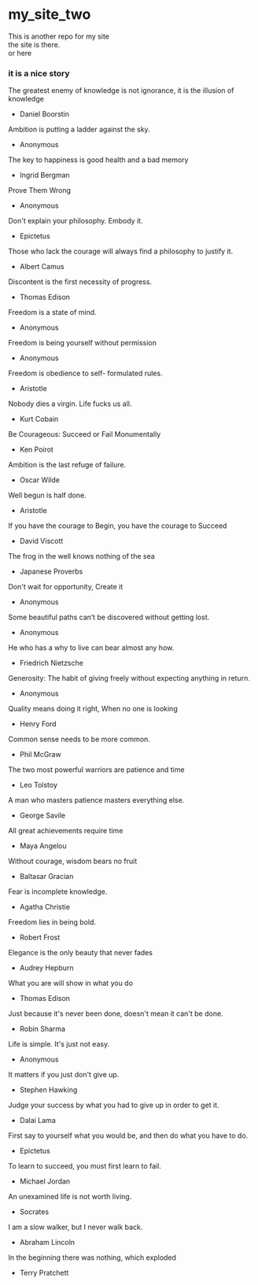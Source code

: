 # my_site_two
This is another repo for my site  
the site is there.  
or here

### it is a nice story

The greatest enemy of knowledge is not ignorance, it is the illusion of knowledge
- Daniel Boorstin 


Ambition is putting a ladder against the sky.
- Anonymous 


The key to happiness is good health and a bad memory
- Ingrid Bergman


Prove Them Wrong
- Anonymous 


Don't explain your philosophy. Embody it.
- Epictetus 

 Those who lack the courage will always find a philosophy to justify it.
- Albert Camus


Discontent is the first necessity of progress.
- Thomas Edison 

 Freedom is a state of mind.
- Anonymous  

 Freedom is being yourself without permission
- Anonymous  

Freedom is obedience to self- formulated rules.
- Aristotle 

 Nobody dies a virgin. Life fucks us all.
- Kurt Cobain  

Be Courageous: Succeed or Fail Monumentally
- Ken Poirot 

Ambition is the last refuge of failure.
- Oscar Wilde 

Well begun is half done.
- Aristotle  

If you have the courage to Begin, you have the courage to Succeed
- David Viscott 

The frog in the well knows nothing of the sea
- Japanese Proverbs 

Don't wait for opportunity, Create it
- Anonymous

Some beautiful paths can’t be discovered without getting lost.
- Anonymous 

He who has a why to live can bear almost any how.
- Friedrich Nietzsche 

Generosity: The habit of giving freely without expecting anything in return.
- Anonymous  

Quality means doing it right, When no one is looking
- Henry Ford 

Common sense needs to be more common.
- Phil McGraw 

The two most powerful warriors are patience and time
- Leo Tolstoy 

A man who masters patience masters everything else.
- George Savile 

All great achievements require time
- Maya Angelou 

Without courage, wisdom bears no fruit
- Baltasar Gracian

 Fear is incomplete knowledge.
- Agatha Christie

 Freedom lies in being bold.
- Robert Frost  

Elegance is the only beauty that never fades
- Audrey Hepburn 

 What you are will show in what you do
- Thomas Edison  

 Just because it's never been done, doesn't mean it can't be done.
- Robin Sharma  

 Life is simple. It's just not easy.
- Anonymous  

It matters if you just don't give up.
- Stephen Hawking 

Judge your success by what you had to give up in order to get it.
- Dalai Lama 

First say to yourself what you would be, and then do what you have to do.
- Epictetus

 To learn to succeed, you must first learn to fail.
- Michael Jordan  

 An unexamined life is not worth living.
- Socrates

I am a slow walker, but I never walk back.
- Abraham Lincoln

In the beginning there was nothing, which exploded
- Terry Pratchett
